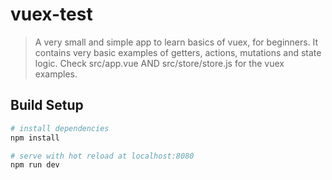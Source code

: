 # vuex-test

> A very small and simple app to learn basics of vuex, for beginners.
> It contains very basic examples of getters, actions, mutations and state logic.
> Check src/app.vue AND src/store/store.js for the vuex examples.

## Build Setup

``` bash
# install dependencies
npm install

# serve with hot reload at localhost:8080
npm run dev
